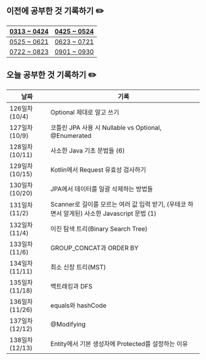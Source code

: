 ## 이전에 공부한 것 기록하기 ✏️
| [0313 ~ 0424](https://github.com/techeer-TIL-group/yu-heejin/blob/main/Log/0313-0424.md) | [0425 ~ 0524](https://github.com/techeer-TIL-group/yu-heejin/blob/main/Log/0425-0524.md) |
| -- | -- |
| [0525 ~ 0621](https://github.com/techeer-TIL-group/yu-heejin/blob/main/Log/0525-0621.md) | [0623 ~ 0721](https://github.com/techeer-TIL-group/yu-heejin/blob/main/Log/0623-0721.md) |
| [0722 ~ 0823](https://github.com/techeer-TIL-group/yu-heejin/blob/main/Log/0722-0823.md) | [0901 ~ 0930](https://github.com/techeer-TIL-group/yu-heejin/blob/main/Log/0901-0930.md) |

## 오늘 공부한 것 기록하기 ✏️
| 날짜 | 기록 |
| --- | --- |
| 126일차 (10/4) | Optional 제대로 알고 쓰기 |
| 127일차 (10/9) | 코틀린 JPA 사용 시 Nullable vs Optional, @Enumerated |
| 128일차 (10/11) | 사소한 Java 기초 문법들 (6) |
| 129일차 (10/15) | Kotlin에서 Request 유효성 검사하기 |
| 130일차 (10/20) | JPA에서 데이터를 일괄 삭제하는 방법들 |
| 131일차 (11/2) | Scanner로 길이를 모르는 여러 값 입력 받기, (우테코 하면서 알게된) 사소한 Javascript 문법 (1) |
| 132일차 (11/4) | 이진 탐색 트리(Binary Search Tree) |
| 133일차 (11/6) | GROUP_CONCAT과 ORDER BY |
| 134일차 (11/11) | 최소 신장 트리(MST) |
| 135일차 (11/18) | 백트래킹과 DFS |
| 136일차 (11/26) | equals와 hashCode |
| 137일차 (12/12) | @Modifying |
| 138일차 (12/13) | Entity에서 기본 생성자에 Protected를 설정하는 이유 |